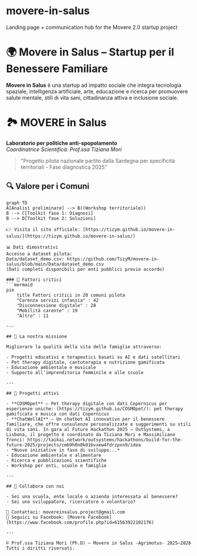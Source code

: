 # movere-in-salus
Landing page + communication hub for the Movere 2.0 startup project

# 🌍 Movere in Salus – Startup per il Benessere Familiare

**Movere in Salus** è una startup ad impatto sociale che integra tecnologia spaziale, intelligenza artificiale, arte, educazione e ricerca per promuovere salute mentale, stili di vita sani, cittadinanza attiva e inclusione sociale.
# 🏞️ MOVERE in Salus  
**Laboratorio per politiche anti-spopolamento**  
*Coordinatrice Scientifica: Prof.ssa Tiziana Mori*

> "Progetto pilota nazionale partito dalla Sardegna per specificità territoriali - Fase diagnostica 2025"

## 🔍 Valore per i Comuni
```mermaid
graph TD
A[Analisi preliminare] --> B((Workshop territoriale))
B --> C[Toolkit fase 1: Diagnosi]
B --> D[Toolkit fase 2: Soluzioni]

👉 Visita il sito ufficiale: [https://tizym.github.io/movere-in-salus/](https://tizym.github.io/movere-in-salus/)

📊 Dati dimostrativi
Accesso a dataset pilota:
Data/dataset_demo.csv: https://github.com/TizyM/movere-in-salus/blob/main/Data/dataset_demo.csv
(Dati completi disponibili per enti pubblici previo accordo)

### 🎯 Fattori critici
```mermaid
pie
    title Fattori critici in 20 comuni pilota
    "Carenza servizi infanzia" : 42
    "Disconnessione digitale" : 28
    "Mobilità carente" : 19
    "Altro" : 11

---

## 🎯 La nostra missione

Migliorare la qualità della vita delle famiglie attraverso:

- Progetti educativi e terapeutici basati su AI e dati satellitari
- Pet therapy digitale, cantoterapia e nutrizione gamificata
- Educazione ambientale e musicale
- Supporto all’imprenditoria femminile e alle scuole

---

## 🧪 Progetti attivi

- **COSMOpet** – Pet therapy digitale con dati Copernicus per esperienze uniche: (https://tizym.github.io/COSMOpet/): pet therapy gamificata e musica con dati Copernicus
- **ChatWellAI** – Un chatbot AI innovativo per il benessere familiare, che offre consulenze personalizzate e suggerimenti su stili di vita sani. In gara al Future Hackathon 2025 – OutSystems, a Lisbona, il progetto è coordinato da Tiziana Mori e Massimiliano Tronci: https://taikai.network/outsystems/hackathons/build-for-the-future-2025/projects/cmb9h0n0k01bvxew4fdrzpxn9/idea
- *Nuove iniziative in fase di sviluppo...*
- Educazione ambientale e alimentare
- Ricerca e pubblicazioni scientifiche
- Workshop per enti, scuole e famiglie

---

## 🤝 Collabora con noi

- Sei una scuola, ente locale o azienda interessata al benessere?
- Sei uno sviluppatore, ricercatore o volontario?

📩 Contattaci: movereinsalus.project@gmail.com  
📘 Seguici su Facebook: [Movere Facebook](https://www.facebook.com/profile.php?id=61563922102176)

---

© Prof.ssa Tiziana Mori (Ph.D) – Movere in Salus -Agrimotus- 2025–2026  
Tutti i diritti riservati.
